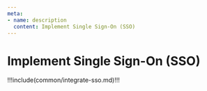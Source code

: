 ```yaml
---
meta:
- name: description
  content: Implement Single Sign-On (SSO)
---
```


# Implement Single Sign-On (SSO)

<LastUpdated/>

!!!include(common/integrate-sso.md)!!!
